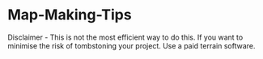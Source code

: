 # Map-Making-Tips
Disclaimer - This is not the most efficient way to do this. If you want to minimise the risk of tombstoning your project. Use a paid terrain software.
